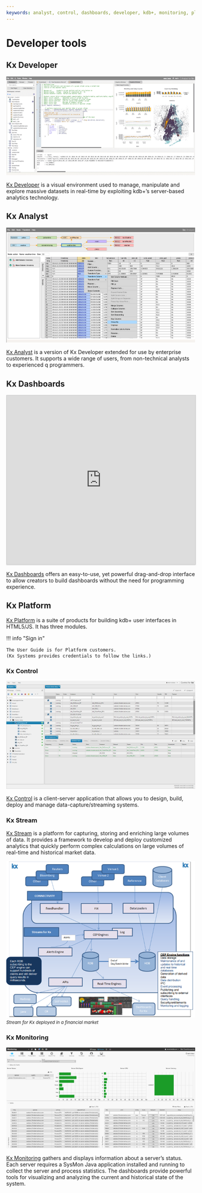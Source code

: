 ```yaml
---
keywords: analyst, control, dashboards, developer, kdb+, monitoring, platform, product, q, stream
---
```


# Developer tools




## Kx Developer

![Kx Developer](img/kxdeveloper.png)

[Kx Developer](/developer/) is a visual environment used to manage, manipulate and explore massive datasets in real-time by exploiting kdb+’s server-based analytics technology.


## Kx Analyst

![Kx Analyst](img/analyst.png)

[Kx Analyst](/analyst/)
is a version of Kx Developer extended for use by enterprise customers.
It supports a wide range of users, from non-technical analysts to experienced q programmers.




## Kx Dashboards

<iframe src="https://player.vimeo.com/video/135580263" style="border: 1px solid #ccc; box-shadow: 0 2px 2px rgba(0,0,0,.14); height: 450px; width: 100%;"webkitallowfullscreen mozallowfullscreen allowfullscreen></iframe>

[Kx Dashboards](/dashboards/)
offers an easy-to-use, yet powerful drag-and-drop interface to allow creators to build dashboards without the need for programming experience. 




## Kx Platform 

[Kx Platform](/platform/) is a suite of products for building kdb+ user interfaces in HTML5/JS. It has three modules.

!!! info "Sign in"

    The User Guide is for Platform customers. 
    (Kx Systems provides credentials to follow the links.) 


### Kx Control

[![Kx Control](img/controlkx.png)](img/controlkx.png "Click to expand")

[Kx Control](/platform/user_interface/) is a client-server application that allows you to design, build, deploy and manage data-capture/streaming systems.


### Kx Stream

[Kx Stream](/platform/stream/) 
is a platform for capturing, storing and enriching large volumes of data. It provides a framework to develop and deploy customized analytics that quickly perform complex calculations on large volumes of real-time and historical market data.

[![Kx Stream](img/stream.png)](img/stream.png "Click to expand")  
<small>_Stream for Kx deployed in a financial market_</small>


### Kx Monitoring

![Kx Monitoring](img/monitoroverview.png)

[Kx Monitoring](/platform/monitoring/) 
gathers and displays information about a server’s status. Each server requires a SysMon Java application installed and running to collect the server and process statistics. The dashboards provide powerful tools for visualizing and analyzing the current and historical state of the system.



